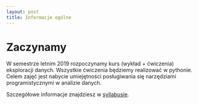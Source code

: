 ```yaml
---
layout: post
title: Informacje ogólne
---
```


# Zaczynamy

W semestrze letnim 2019 rozpoczynamy kurs (wykład + ćwiczenia) eksploracji danych. Wszystkie ćwiczenia będziemy
realizować w pythonie. Celem zajęć jest nabycie umiejętności posługiwania się narzędziami programistycznymi w analizie danych. 

Szczegółowe informacje znajdziesz w [syllabusie](/syllabus/).